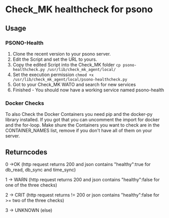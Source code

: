 # Check_MK healthcheck for psono

## Usage
### PSONO-Health
1. Clone the recent version to your psono server.
2. Edit the Script and set the URL to yours.
3. Copy the edited Script into the Check_MK folder `cp psono-healthcheck.py /usr/lib/check_mk_agent/local/`
4. Set the execution permission `chmod +x /usr/lib/check_mk_agent/local/psono-healthcheck.py`
5. Got to your Check_MK WATO and search for new services
6. Finished - You should now have a working service named psono-health

### Docker Checks
To also Check the Docker Containers you need pip and the docker-py library installed.
If you got that you can uncomment the import for docker and the for-loop.
Make shure the Containers you want to check are in the CONTAINER_NAMES list, remove if you don't have all of them on your server.

## Returncodes
0 ->OK (http request returns 200 and json contains "healthy":true for db_read, db_sync and time_sync)

1 -> WARN (http request returns 200 and json contains "healthy":false for one of the three checks)

2 -> CRIT (http request returns != 200 or json contains "healthy":false for >= two of the three checks)

3 -> UNKNOWN (else)
